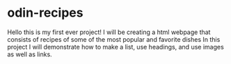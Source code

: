 # odin-recipes
Hello this is my first ever project!
I will be creating a html webpage that consists of recipes of some of the most popular and favorite dishes
In this project I will demonstrate how to make a list, use headings, and use images as well as links.